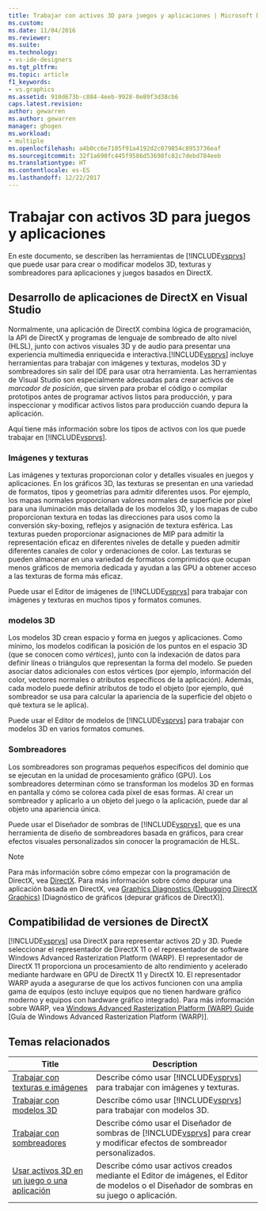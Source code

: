```yaml
---
title: Trabajar con activos 3D para juegos y aplicaciones | Microsoft Docs
ms.custom: 
ms.date: 11/04/2016
ms.reviewer: 
ms.suite: 
ms.technology:
- vs-ide-designers
ms.tgt_pltfrm: 
ms.topic: article
f1_keywords:
- vs.graphics
ms.assetid: 910d673b-c884-4eeb-9928-0e89f3d38cb6
caps.latest.revision: 
author: gewarren
ms.author: gewarren
manager: ghogen
ms.workload:
- multiple
ms.openlocfilehash: a4b0cc6e7105f91a4192d2c079854c8953736eaf
ms.sourcegitcommit: 32f1a690fc445f9586d53698fc82c7debd784eeb
ms.translationtype: HT
ms.contentlocale: es-ES
ms.lasthandoff: 12/22/2017
---
```

# <a name="working-with-3-d-assets-for-games-and-apps"></a>Trabajar con activos 3D para juegos y aplicaciones
En este documento, se describen las herramientas de [!INCLUDE[vsprvs](../code-quality/includes/vsprvs_md.md)] que puede usar para crear o modificar modelos 3D, texturas y sombreadores para aplicaciones y juegos basados en DirectX.  
  
## <a name="directx-app-development-in-visual-studio"></a>Desarrollo de aplicaciones de DirectX en Visual Studio  
 Normalmente, una aplicación de DirectX combina lógica de programación, la API de DirectX y programas de lenguaje de sombreado de alto nivel (HLSL), junto con activos visuales 3D y de audio para presentar una experiencia multimedia enriquecida e interactiva.[!INCLUDE[vsprvs](../code-quality/includes/vsprvs_md.md)] incluye herramientas para trabajar con imágenes y texturas, modelos 3D y sombreadores sin salir del IDE para usar otra herramienta. Las herramientas de Visual Studio son especialmente adecuadas para crear activos de *marcador de posición*, que sirven para probar el código o compilar prototipos antes de programar activos listos para producción, y para inspeccionar y modificar activos listos para producción cuando depura la aplicación.  
  
 Aquí tiene más información sobre los tipos de activos con los que puede trabajar en [!INCLUDE[vsprvs](../code-quality/includes/vsprvs_md.md)].  
  
### <a name="images-and-textures"></a>Imágenes y texturas  
 Las imágenes y texturas proporcionan color y detalles visuales en juegos y aplicaciones. En los gráficos 3D, las texturas se presentan en una variedad de formatos, tipos y geometrías para admitir diferentes usos. Por ejemplo, los mapas normales proporcionan valores normales de superficie por píxel para una iluminación más detallada de los modelos 3D, y los mapas de cubo proporcionan textura en todas las direcciones para usos como la conversión sky-boxing, reflejos y asignación de textura esférica. Las texturas pueden proporcionar asignaciones de MIP para admitir la representación eficaz en diferentes niveles de detalle y pueden admitir diferentes canales de color y ordenaciones de color. Las texturas se pueden almacenar en una variedad de formatos comprimidos que ocupan menos gráficos de memoria dedicada y ayudan a las GPU a obtener acceso a las texturas de forma más eficaz.  
  
 Puede usar el Editor de imágenes de [!INCLUDE[vsprvs](../code-quality/includes/vsprvs_md.md)] para trabajar con imágenes y texturas en muchos tipos y formatos comunes.  
  
### <a name="3-d-models"></a>modelos 3D  
 Los modelos 3D crean espacio y forma en juegos y aplicaciones. Como mínimo, los modelos codifican la posición de los puntos en el espacio 3D (que se conocen como *vértices*), junto con la indexación de datos para definir líneas o triángulos que representan la forma del modelo. Se pueden asociar datos adicionales con estos vértices (por ejemplo, información del color, vectores normales o atributos específicos de la aplicación). Además, cada modelo puede definir atributos de todo el objeto (por ejemplo, qué sombreador se usa para calcular la apariencia de la superficie del objeto o qué textura se le aplica).  
  
 Puede usar el Editor de modelos de [!INCLUDE[vsprvs](../code-quality/includes/vsprvs_md.md)] para trabajar con modelos 3D en varios formatos comunes.  
  
### <a name="shaders"></a>Sombreadores  
 Los sombreadores son programas pequeños específicos del dominio que se ejecutan en la unidad de procesamiento gráfico (GPU). Los sombreadores determinan cómo se transforman los modelos 3D en formas en pantalla y cómo se colorea cada píxel de esas formas. Al crear un sombreador y aplicarlo a un objeto del juego o la aplicación, puede dar al objeto una apariencia única.  
  
 Puede usar el Diseñador de sombras de [!INCLUDE[vsprvs](../code-quality/includes/vsprvs_md.md)], que es una herramienta de diseño de sombreadores basada en gráficos, para crear efectos visuales personalizados sin conocer la programación de HLSL.  
  
> [!NOTE]
>  Para más información sobre cómo empezar con la programación de DirectX, vea [DirectX](http://go.microsoft.com/fwlink/p/?LinkId=224633). Para más información sobre cómo depurar una aplicación basada en DirectX, vea [Graphics Diagnostics (Debugging DirectX Graphics)](../debugger/visual-studio-graphics-diagnostics.md) [Diagnóstico de gráficos (depurar gráficos de DirectX)].  
  
## <a name="directx-version-compatibility"></a>Compatibilidad de versiones de DirectX  
 [!INCLUDE[vsprvs](../code-quality/includes/vsprvs_md.md)] usa DirectX para representar activos 2D y 3D. Puede seleccionar el representador de DirectX 11 o el representador de software Windows Advanced Rasterization Platform (WARP). El representador de DirectX 11 proporciona un procesamiento de alto rendimiento y acelerado mediante hardware en GPU de DirectX 11 y DirectX 10. El representador WARP ayuda a asegurarse de que los activos funcionen con una amplia gama de equipos (esto incluye equipos que no tienen hardware gráfico moderno y equipos con hardware gráfico integrado). Para más información sobre WARP, vea [Windows Advanced Rasterization Platform (WARP) Guide](http://go.microsoft.com/fwlink/p/?LinkId=224634) [Guía de Windows Advanced Rasterization Platform (WARP)].  
  
## <a name="related-topics"></a>Temas relacionados  
  
|Title|Description|  
|-----------|-----------------|  
|[Trabajar con texturas e imágenes](../designers/working-with-textures-and-images.md)|Describe cómo usar [!INCLUDE[vsprvs](../code-quality/includes/vsprvs_md.md)] para trabajar con imágenes y texturas.|  
|[Trabajar con modelos 3D](../designers/working-with-3-d-models.md)|Describe cómo usar [!INCLUDE[vsprvs](../code-quality/includes/vsprvs_md.md)] para trabajar con modelos 3D.|  
|[Trabajar con sombreadores](../designers/working-with-shaders.md)|Describe cómo usar el Diseñador de sombras de [!INCLUDE[vsprvs](../code-quality/includes/vsprvs_md.md)] para crear y modificar efectos de sombreador personalizados.|  
|[Usar activos 3D en un juego o una aplicación](../designers/using-3-d-assets-in-your-game-or-app.md)|Describe cómo usar activos creados mediante el Editor de imágenes, el Editor de modelos o el Diseñador de sombras en su juego o aplicación.|
